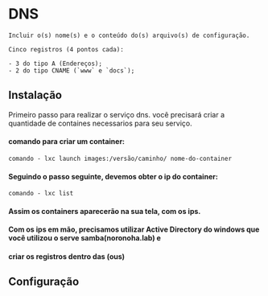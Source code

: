 # DNS
```
Incluir o(s) nome(s) e o conteúdo do(s) arquivo(s) de configuração.

Cinco registros (4 pontos cada):

- 3 do tipo A (Endereços);
- 2 do tipo CNAME (`www` e `docs`);

```

## Instalação

Primeiro passo para realizar o serviço dns. você precisará criar a quantidade de containes necessarios para 
seu serviço.

#### comando para criar um container:
```
comando - lxc launch images:/versão/caminho/ nome-do-container

```

#### Seguindo o passo seguinte, devemos obter o ip do container:

```
comando - lxc list
```


#### Assim os containers aparecerão na sua tela, com os ips.
#### Com os ips em mão, precisamos utilizar Active Directory do windows que você utilizou o serve samba(noronoha.lab) e 
#### criar os registros dentro das (ous) 





## Configuração


